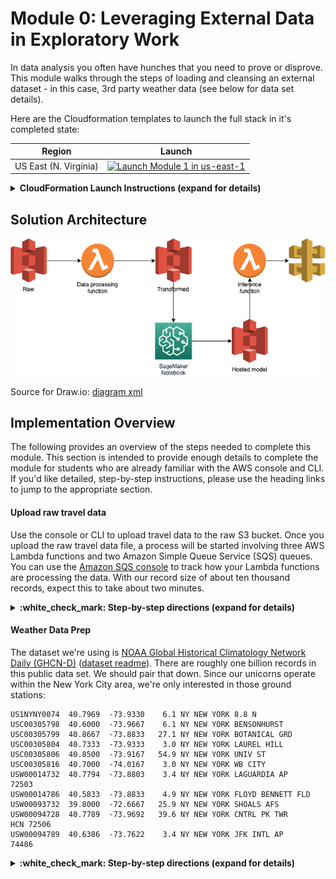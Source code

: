 # Module 0: Leveraging External Data in Exploratory Work

In data analysis you often have hunches that you need to prove or disprove.  This module walks through the steps of loading and cleansing an external dataset - in this case, 3rd party weather data (see below for data set details).

Here are the Cloudformation templates to launch the full stack in it's completed state:

Region| Launch
------|-----
US East (N. Virginia) | [![Launch Module 1 in us-east-1](http://docs.aws.amazon.com/AWSCloudFormation/latest/UserGuide/images/cloudformation-launch-stack-button.png)](https://console.aws.amazon.com/cloudformation/home?region=us-east-1#/stacks/new?stackName=wildrydes-machine-learning-module-0&templateURL=https://s3.amazonaws.com/wildrydes-us-east-1/WorkshopTemplate/1_ExampleTemplate/example.yaml)

<details>
<summary><strong>CloudFormation Launch Instructions (expand for details)</strong></summary><p>

Manually:

1. Click the **Launch Stack** link above for the region of your choice.

1. Click **Next** on the Select Template page.

1. On the Options page, leave all the defaults and click **Next**.

1. On the Review page, check the box to acknowledge that CloudFormation will create IAM resources and click **Create**.

1. On the Review page click **Create**.

1. Wait for the `wildrydes-machine-learning-module-0` stack to reach a status of `CREATE_COMPLETE`.

1. With the `wildrydes-machine-learning-module-0` stack selected, click on the **Outputs** tab

CLI:
```
aws cloudformation create-stack \
--stack-name wildrydes-machine-learning-module-0 \
--capabilities CAPABILITY_NAMED_IAM \
--template-body file://cloudformation/infrastructure.yml
```

</p></details>


## Solution Architecture

![Architecture diagram](assets/WildRydesML.png)

Source for Draw.io: [diagram xml](assets/WildRydesML.xml)


## Implementation Overview

The following provides an overview of the steps needed to complete this module. This section is intended to provide enough details to complete the module for students who are already familiar with the AWS console and CLI. If you'd like detailed, step-by-step instructions, please use the heading links to jump to the appropriate section.

#### Upload raw travel data
Use the console or CLI to upload travel data to the raw S3 bucket. Once you upload the raw travel data file, a process will be started involving three AWS Lambda functions and two Amazon Simple Queue Service (SQS) queues. You can use the [Amazon SQS console](https://console.aws.amazon.com/sqs/home?region=us-east-1#) to track how your Lambda functions are processing the data. With our record size of about ten thousand records, expect this to take about two minutes.

<details>
<summary><strong>:white_check_mark: Step-by-step directions (expand for details)</strong></summary><p>

Manually:

*TODO*

CLI:
```
aws cloudformation describe-stacks \
  --stack-name wildrydes-machine-learning-module-0 \
  --query "Stacks[0].Outputs[?OutputKey=='RawDataBucketName'].OutputValue" \
  --output text | xargs -I {} \
      aws s3 cp data/ride_data.json s3://{}
```

</p></details>

#### Weather Data Prep

The dataset we're using is [NOAA Global Historical Climatology Network Daily (GHCN-D)](https://registry.opendata.aws/noaa-ghcn/) ([dataset readme](https://docs.opendata.aws/noaa-ghcn-pds/readme.html)).  There are roughly one billion records in this public data set. We should pair that down. Since our unicorns operate within the New York City area, we're only interested in those ground stations:

```
US1NYNY0074  40.7969  -73.9330    6.1 NY NEW YORK 8.8 N                              
USC00305798  40.6000  -73.9667    6.1 NY NEW YORK BENSONHURST                        
USC00305799  40.8667  -73.8833   27.1 NY NEW YORK BOTANICAL GRD                      
USC00305804  40.7333  -73.9333    3.0 NY NEW YORK LAUREL HILL                        
USC00305806  40.8500  -73.9167   54.9 NY NEW YORK UNIV ST                            
USC00305816  40.7000  -74.0167    3.0 NY NEW YORK WB CITY                            
USW00014732  40.7794  -73.8803    3.4 NY NEW YORK LAGUARDIA AP                  72503
USW00014786  40.5833  -73.8833    4.9 NY NEW YORK FLOYD BENNETT FLD                  
USW00093732  39.8000  -72.6667   25.9 NY NEW YORK SHOALS AFS                         
USW00094728  40.7789  -73.9692   39.6 NY NEW YORK CNTRL PK TWR              HCN 72506
USW00094789  40.6386  -73.7622    3.4 NY NEW YORK JFK INTL AP                   74486
```

<details>
<summary><strong>:white_check_mark: Step-by-step directions (expand for details)</strong></summary><p>

Manually:

1. Navigate to your CloudFormation stack
1. In the outputs tab, grab the `AthenaSelectQuery` value
1. Open Amazon Athena, and run that command.
1. Go back to CloudFormation, in the outputs tab, grab the `AthenaCSVLocation` value and drill into today's date until you find a CSV for the query you just ran.  It will contain the results of your query in CSV format that you can later provide the path to your notebook.
1. Now you have the relevant weather data in CSV format

CLI:
```
aws cloudformation describe-stacks \
  --stack-name wildrydes-machine-learning-module-0 \
  --query "Stacks[0].Outputs[?OutputKey=='AthenaSelectQuery'].OutputValue" \
  --output text | xargs -I {} \
    aws athena start-query-execution \
      --query-string "{}" \
      --region us-east-1
```

Now from inside your sagemaker notebook you can reference this athena table: https://aws.amazon.com/blogs/machine-learning/run-sql-queries-from-your-sagemaker-notebooks-using-amazon-athena/

#### Unicorn data prep
1. Run the CF template
1. Upload raw-data.json into the `raw-bucket` generated from your CF template
1. This will:
* emit an s3 event, triggering the process unicorn data function that will read it line by line and place it on an SQS queue
* consume from that queue, and trigger the find nearest groundstation function that will not only find the closest weather station, but also label the data weather (ha ha) or not it was a "heavy utilization" scenario and emit the updated records on another queue
* consume from the processed queue to a final lambda function that simply emits the data back out to s3 in the transformed bucket in CSV format

*At this point you have both your unicorn data and your relevant weather data ready for further labelling in sagemaker*

#### Train and host a model

<details>
<summary><strong>:white_check_mark: Step-by-step directions (expand for details)</strong></summary><p>

1. Navigate to **Amazon SageMaker** in AWS Console
1. Click **Open Jupyter** link under Actions
1. When redirected to the notebook instance, click **New** then select **Terminal** from list. A new tab will open.
1. When in the terminal, type the following commands:
```
curl https://raw.githubusercontent.com/jmcwhirter/aws-serverless-workshops/master/MachineLearning/0_ExternalData/notebooks/nearest_neighbor.ipynb -o SageMaker/nearest_neighbor.ipynb
```
1. Open the `nearest_neighbor.ipynb` notebook and follow the instructions.

</p></details>

#### Make inferences against the model



## Clean up

Remove the data from your raw and transformed buckets. Once this is complete, you can delete the stack via CLI or console.

<details>
<summary><strong>:white_check_mark: Step-by-step directions (expand for details)</strong></summary><p>

Manually:

*TODO*

CLI:
1. Delete data in your raw bucket
  ```
  aws cloudformation describe-stacks \
    --stack-name wildrydes-machine-learning-module-0 \
    --query "Stacks[0].Outputs[?OutputKey=='RawDataBucketName'].OutputValue" \
    --output text | xargs -I {} \
        aws s3 rm s3://{} --recursive
  ```
2. Delete data in your transformed bucket
  ```
  aws cloudformation describe-stacks \
    --stack-name wildrydes-machine-learning-module-0 \
    --query "Stacks[0].Outputs[?OutputKey=='TransformedDataBucketName'].OutputValue" \
    --output text | xargs -I {} \
        aws s3 rm s3://{} --recursive
  ```
3. Delete the stack
  ```
  aws cloudformation delete-stack \
    --stack-name wildrydes-machine-learning-module-0
  ```
</p></details>

